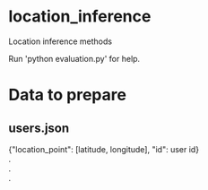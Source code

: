 location_inference
==================

Location inference methods

Run 'python evaluation.py' for help.

# Data to prepare

## users.json

{"location_point": [latitude, longitude], "id": user id}  
.  
.  
.  

